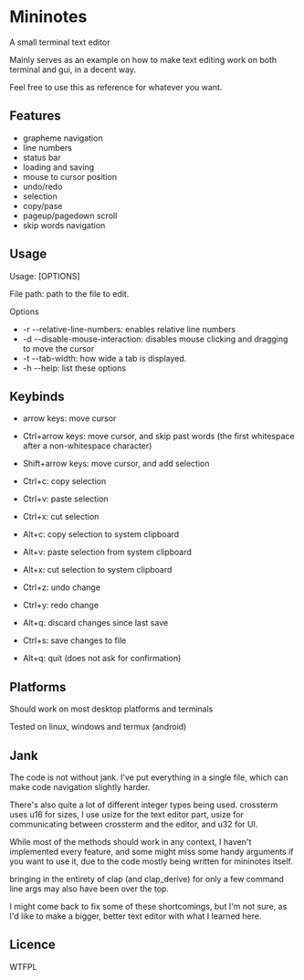 # Mininotes
A small terminal text editor

Mainly serves as an example on how to make text editing work on both terminal and gui, in a decent way.

Feel free to use this as reference for whatever you want.

## Features
 - grapheme navigation
 - line numbers
 - status bar
 - loading and saving
 - mouse to cursor position
 - undo/redo
 - selection
 - copy/pase
 - pageup/pagedown scroll
 - skip words navigation

## Usage
Usage: [OPTIONS] <FILE-PATH>

File path: path to the file to edit.

Options
 - -r --relative-line-numbers: enables relative line numbers
 - -d --disable-mouse-interaction: disables mouse clicking and dragging to move the cursor
 - -t --tab-width: how wide a tab is displayed.
 - -h --help: list these options

## Keybinds
 - arrow keys: move cursor
 - Ctrl+arrow keys: move cursor, and skip past words (the first whitespace after a non-whitespace character)
 - Shift+arrow keys: move cursor, and add selection
 
 - Ctrl+c: copy selection
 - Ctrl+v: paste selection
 - Ctrl+x: cut selection
 
 - Alt+c: copy selection to system clipboard
 - Alt+v: paste selection from system clipboard
 - Alt+x: cut selection to system clipboard
 
 - Ctrl+z: undo change
 - Ctrl+y: redo change
 - Alt+q: discard changes since last save
 
 - Ctrl+s: save changes to file
 
 - Alt+q: quit (does not ask for confirmation)

## Platforms
Should work on most desktop platforms and terminals

Tested on linux, windows and termux (android)

## Jank
The code is not without jank.
I've put everything in a single file, which can make code navigation slightly harder.

There's also quite a lot of different integer types being used.
crossterm uses u16 for sizes, I use usize for the text editor part, usize for communicating between crossterm and the editor, and u32 for UI.

While most of the methods should work in any context, I haven't implemented every feature, and some might miss some handy arguments if you want to use it,
due to the code mostly being written for mininotes itself.

bringing in the entirety of clap (and clap_derive) for only a few command line args may also have been over the top. 

I might come back to fix some of these shortcomings, but I'm not sure, as I'd like to make a bigger, better text editor with what I learned here.

## Licence
WTFPL
